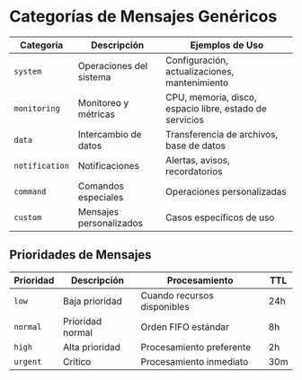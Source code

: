 # Categorías de Mensajes Genéricos

| Categoría | Descripción | Ejemplos de Uso |
|-----------|-------------|-----------------|
| `system` | Operaciones del sistema | Configuración, actualizaciones, mantenimiento |
| `monitoring` | Monitoreo y métricas | CPU, memoria, disco, espacio libre, estado de servicios |
| `data` | Intercambio de datos | Transferencia de archivos, base de datos |
| `notification` | Notificaciones | Alertas, avisos, recordatorios |
| `command` | Comandos especiales | Operaciones personalizadas |
| `custom` | Mensajes personalizados | Casos específicos de uso |

## Prioridades de Mensajes

| Prioridad | Descripción | Procesamiento | TTL |
|-----------|-------------|---------------|-----|
| `low` | Baja prioridad | Cuando recursos disponibles | 24h |
| `normal` | Prioridad normal | Orden FIFO estándar | 8h |
| `high` | Alta prioridad | Procesamiento preferente | 2h |
| `urgent` | Crítico | Procesamiento inmediato | 30m |
